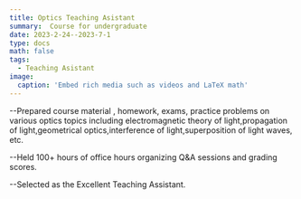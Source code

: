 ```yaml
---
title: Optics Teaching Asistant
summary:  Course for undergraduate 
date: 2023-2-24--2023-7-1
type: docs
math: false
tags:
  - Teaching Asistant
image:
  caption: 'Embed rich media such as videos and LaTeX math'
---
```


--Prepared course material , homework, exams, practice problems on various optics topics including electromagnetic theory of light,propagation of light,geometrical optics,interference of light,superposition of light waves, etc. 

--Held 100+ hours of office hours organizing Q\&A sessions and grading scores.

--Selected as the Excellent Teaching Assistant.